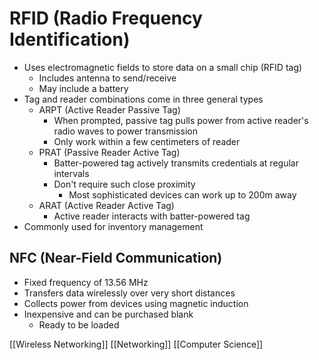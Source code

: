 # RFID (Radio Frequency Identification)

- Uses electromagnetic fields to store data on a small chip (RFID tag)
  - Includes antenna to send/receive
  - May include a battery
- Tag and reader combinations come in three general types
  - ARPT (Active Reader Passive Tag)
    - When prompted, passive tag pulls power from active reader's radio waves to power transmission
    - Only work within a few centimeters of reader
  - PRAT (Passive Reader Active Tag)
    - Batter-powered tag actively transmits credentials at regular intervals
    - Don't require such close proximity
      - Most sophisticated devices can work up to 200m away
  - ARAT (Active Reader Active Tag)
    - Active reader interacts with batter-powered tag
- Commonly used for inventory management

## NFC (Near-Field Communication)

- Fixed frequency of 13.56 MHz
- Transfers data wirelessly over very short distances
- Collects power from devices using magnetic induction
- Inexpensive and can be purchased blank
  - Ready to be loaded

[[Wireless Networking]] [[Networking]] [[Computer Science]]

